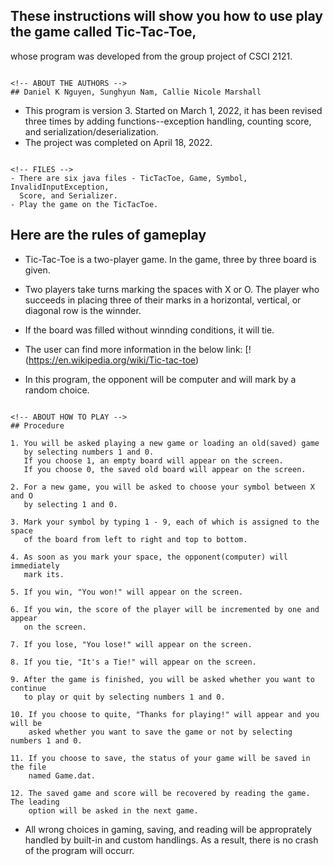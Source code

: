 <!-- ABOUT THE PROJECT -->
## These instructions will show you how to use play the game called Tic-Tac-Toe,
   whose program was developed from the group project of CSCI 2121.
```

<!-- ABOUT THE AUTHORS --> 
## Daniel K Nguyen, Sunghyun Nam, Callie Nicole Marshall
```

<!-- ABOUT THE HISTORY -->
- This program is version 3. Started on March 1, 2022, it has been revised three times
  by adding functions--exception handling, counting score, and serialization/deserialization.
- The project was completed on April 18, 2022.
``` 

<!-- FILES -->
- There are six java files - TicTacToe, Game, Symbol, InvalidInputException, 
  Score, and Serializer.
- Play the game on the TicTacToe.
``` 

<!-- ABOUT THE GAME RULES -->
## Here are the rules of gameplay
- Tic-Tac-Toe is a two-player game. In the game, three by three board is given.
- Two players take turns marking the spaces with X or O. The player who succeeds 
  in placing three of their marks in a horizontal, vertical, or diagonal row is
  the winnder. 
- If the board was filled without winnding conditions, it will tie.

- The user can find more information in the below link:
  [!(https://en.wikipedia.org/wiki/Tic-tac-toe) 

- In this program, the opponent will be computer and will mark by a random choice.
``` 

<!-- ABOUT HOW TO PLAY -->
## Procedure

1. You will be asked playing a new game or loading an old(saved) game 
   by selecting numbers 1 and 0. 
   If you choose 1, an empty board will appear on the screen.
   If you choose 0, the saved old board will appear on the screen.

2. For a new game, you will be asked to choose your symbol between X and O
   by selecting 1 and 0.

3. Mark your symbol by typing 1 - 9, each of which is assigned to the space
   of the board from left to right and top to bottom.

4. As soon as you mark your space, the opponent(computer) will immediately
   mark its.

5. If you win, "You won!" will appear on the screen.

6. If you win, the score of the player will be incremented by one and appear 
   on the screen.

7. If you lose, "You lose!" will appear on the screen.

8. If you tie, "It's a Tie!" will appear on the screen.

9. After the game is finished, you will be asked whether you want to continue
   to play or quit by selecting numbers 1 and 0.

10. If you choose to quite, "Thanks for playing!" will appear and you will be 
    asked whether you want to save the game or not by selecting numbers 1 and 0. 

11. If you choose to save, the status of your game will be saved in the file 
    named Game.dat.

12. The saved game and score will be recovered by reading the game. The leading
    option will be asked in the next game.   
``` 

<!-- ABOUT EXCEPTION HANDLING -->
- All wrong choices in gaming, saving, and reading will be approprately handled by
  built-in and custom handlings. As a result, there is no crash of the program will occurr. 
``` 


